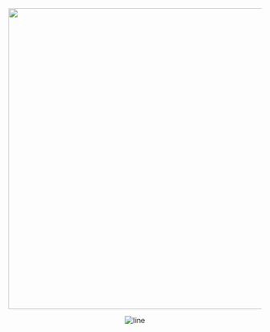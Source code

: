 
<div align="center">
  



<img src="https://static.vecteezy.com/system/resources/previews/002/961/955/original/do-it-now-or-never-modern-typography-quotes-t-shirt-design-vector.jpg" width="600" height="600">

![line](https://cdn.discordapp.com/attachments/842741907720896512/842806312386428948/gif.gif)
